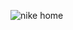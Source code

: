 ![nike home](https://github.com/allanjade/Nike-Clone/assets/58634970/0049d227-8181-49f2-868e-62de03b1f848)

